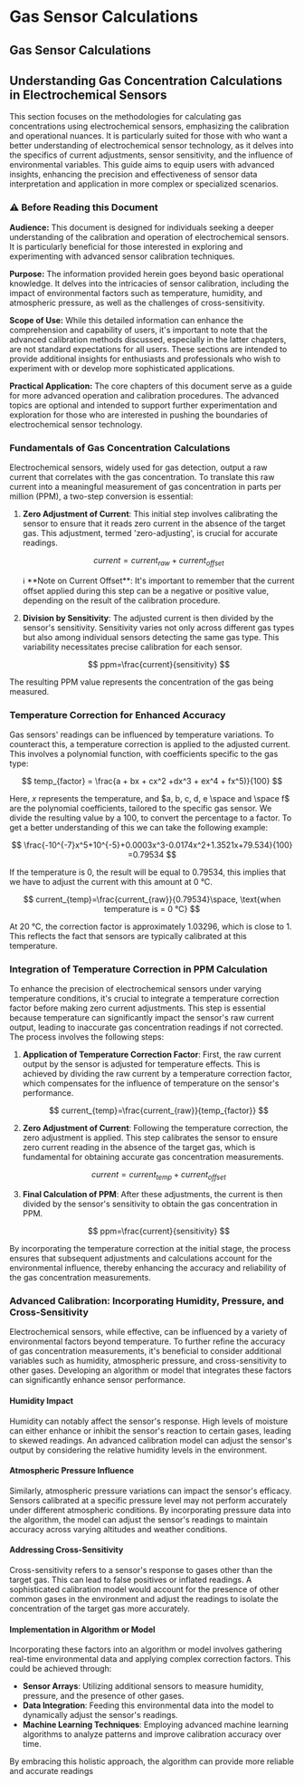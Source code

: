 # Gas Sensor Calculations

## Gas Sensor Calculations

## Understanding Gas Concentration Calculations in Electrochemical Sensors

This section focuses on the methodologies for calculating gas concentrations using electrochemical sensors, emphasizing the calibration and operational nuances. It is particularly suited for those with who want a better understanding of electrochemical sensor technology, as it delves into the specifics of current adjustments, sensor sensitivity, and the influence of environmental variables. This guide aims to equip users with advanced insights, enhancing the precision and effectiveness of sensor data interpretation and application in more complex or specialized scenarios.

### ⚠️ Before Reading this Document

**Audience:** This document is designed for individuals seeking a deeper understanding of the calibration and operation of electrochemical sensors. It is particularly beneficial for those interested in exploring and experimenting with advanced sensor calibration techniques.

**Purpose:** The information provided herein goes beyond basic operational knowledge. It delves into the intricacies of sensor calibration, including the impact of environmental factors such as temperature, humidity, and atmospheric pressure, as well as the challenges of cross-sensitivity.

**Scope of Use:** While this detailed information can enhance the comprehension and capability of users, it's important to note that the advanced calibration methods discussed, especially in the latter chapters, are not standard expectations for all users. These sections are intended to provide additional insights for enthusiasts and professionals who wish to experiment with or develop more sophisticated applications.

**Practical Application:** The core chapters of this document serve as a guide for more advanced operation and calibration procedures. The advanced topics are optional and intended to support further experimentation and exploration for those who are interested in pushing the boundaries of electrochemical sensor technology.

### Fundamentals of Gas Concentration Calculations

Electrochemical sensors, widely used for gas detection, output a raw current that correlates with the gas concentration. To translate this raw current into a meaningful measurement of gas concentration in parts per million (PPM), a two-step conversion is essential:

1.  **Zero Adjustment of Current**: This initial step involves calibrating the sensor to ensure that it reads zero current in the absence of the target gas. This adjustment, termed 'zero-adjusting', is crucial for accurate readings.

    $$
    current = current_{raw} + current_{offset}
    $$

    ℹ️ \*\*Note on Current Offset\*\*: It's important to remember that the current offset applied during this step can be a negative or positive value, depending on the result of the calibration procedure.
2.  **Division by Sensitivity**: The adjusted current is then divided by the sensor's sensitivity. Sensitivity varies not only across different gas types but also among individual sensors detecting the same gas type. This variability necessitates precise calibration for each sensor.

    $$
    ppm=\frac{current}{sensitivity}
    $$

The resulting PPM value represents the concentration of the gas being measured.

### Temperature Correction for Enhanced Accuracy

Gas sensors' readings can be influenced by temperature variations. To counteract this, a temperature correction is applied to the adjusted current. This involves a polynomial function, with coefficients specific to the gas type:

$$
temp_{factor} = \frac{a + bx + cx^2 +dx^3 + ex^4 + fx^5)}{100}
$$

Here, $x$ represents the temperature, and $a, b, c, d, e \space and \space f$ are the polynomial coefficients, tailored to the specific gas sensor. We divide the resulting value by a 100, to convert the percentage to a factor. To get a better understanding of this we can take the following example:

$$
\frac{-10^{-7}x^5+10^{-5}+0.0003x^3-0.0174x^2+1.3521x+79.534}{100}
=0.79534
$$

If the temperature is $0$, the result will be equal to $0.79534$, this implies that we have to adjust the current with this amount at 0 °C.

$$
current_{temp}=\frac{current_{raw}}{0.79534}\space, \text{when temperature is = 0 °C}
$$

At 20 °C, the correction factor is approximately 1.03296, which is close to 1. This reflects the fact that sensors are typically calibrated at this temperature.

### Integration of Temperature Correction in PPM Calculation

To enhance the precision of electrochemical sensors under varying temperature conditions, it's crucial to integrate a temperature correction factor before making zero current adjustments. This step is essential because temperature can significantly impact the sensor's raw current output, leading to inaccurate gas concentration readings if not corrected. The process involves the following steps:

1.  **Application of Temperature Correction Factor**: First, the raw current output by the sensor is adjusted for temperature effects. This is achieved by dividing the raw current by a temperature correction factor, which compensates for the influence of temperature on the sensor's performance.

    $$
    current_{temp}=\frac{current_{raw}}{temp_{factor}}
    $$
2.  **Zero Adjustment of Current**: Following the temperature correction, the zero adjustment is applied. This step calibrates the sensor to ensure zero current reading in the absence of the target gas, which is fundamental for obtaining accurate gas concentration measurements.

    $$
    current = current_{temp} + current_{offset}
    $$
3.  **Final Calculation of PPM**: After these adjustments, the current is then divided by the sensor's sensitivity to obtain the gas concentration in PPM.

    $$
    ppm=\frac{current}{sensitivity}
    $$

By incorporating the temperature correction at the initial stage, the process ensures that subsequent adjustments and calculations account for the environmental influence, thereby enhancing the accuracy and reliability of the gas concentration measurements.

### Advanced Calibration: Incorporating Humidity, Pressure, and Cross-Sensitivity

Electrochemical sensors, while effective, can be influenced by a variety of environmental factors beyond temperature. To further refine the accuracy of gas concentration measurements, it's beneficial to consider additional variables such as humidity, atmospheric pressure, and cross-sensitivity to other gases. Developing an algorithm or model that integrates these factors can significantly enhance sensor performance.

#### Humidity Impact

Humidity can notably affect the sensor's response. High levels of moisture can either enhance or inhibit the sensor's reaction to certain gases, leading to skewed readings. An advanced calibration model can adjust the sensor's output by considering the relative humidity levels in the environment.

#### Atmospheric Pressure Influence

Similarly, atmospheric pressure variations can impact the sensor's efficacy. Sensors calibrated at a specific pressure level may not perform accurately under different atmospheric conditions. By incorporating pressure data into the algorithm, the model can adjust the sensor's readings to maintain accuracy across varying altitudes and weather conditions.

#### Addressing Cross-Sensitivity

Cross-sensitivity refers to a sensor's response to gases other than the target gas. This can lead to false positives or inflated readings. A sophisticated calibration model would account for the presence of other common gases in the environment and adjust the readings to isolate the concentration of the target gas more accurately.

#### Implementation in Algorithm or Model

Incorporating these factors into an algorithm or model involves gathering real-time environmental data and applying complex correction factors. This could be achieved through:

* **Sensor Arrays**: Utilizing additional sensors to measure humidity, pressure, and the presence of other gases.
* **Data Integration**: Feeding this environmental data into the model to dynamically adjust the sensor's readings.
* **Machine Learning Techniques**: Employing advanced machine learning algorithms to analyze patterns and improve calibration accuracy over time.

By embracing this holistic approach, the algorithm can provide more reliable and accurate readings
